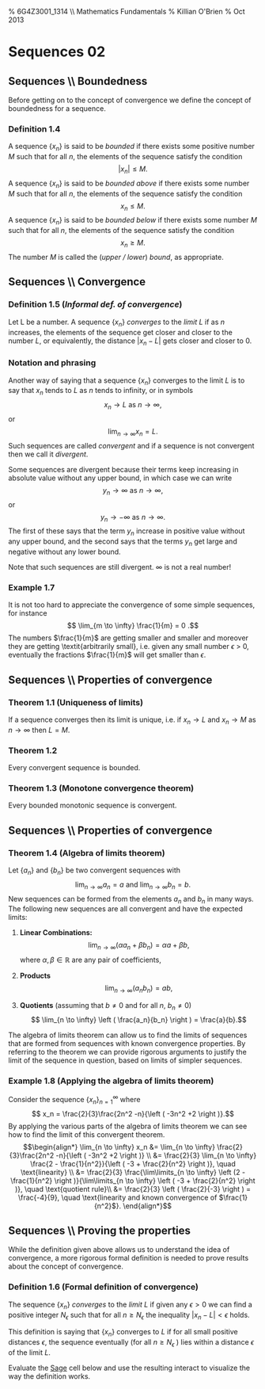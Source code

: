 % 6G4Z3001_1314 \\\\ Mathematics Fundamentals
% Killian O'Brien
% Oct 2013
# Sequences 02

## Sequences \\\\ Boundedness

Before getting on to the concept of convergence we define the concept of boundedness for a sequence. 

### Definition 1.4

A sequence $\left \{ x_n \right \}$ is said to be *bounded* if there exists some positive number $M$ such that for all $n$, the elements of the sequence satisfy the condition 
$$ \left | x_n \right | \leq M.$$ 
A sequence $\left \{ x_n \right \}$ is said to be *bounded above* if there exists some  number $M$ such that for all $n$, the elements of the sequence satisfy the condition 
$$ x_n  \leq M.$$ 
A sequence $\left \{ x_n \right \}$ is said to be *bounded below* if there exists some  number $M$ such that for all $n$, the elements of the sequence satisfy the condition 
$$ x_n  \geq M.$$ 
The number $M$ is called the (*upper / lower*) *bound*, as appropriate.

## Sequences \\\\ Convergence

### Definition 1.5 (*Informal def. of convergence*)
Let L be a number. A sequence $\left \{ x_n \right \}$ *converges* to the *limit* $L$ if as $n$ increases, the
elements of the sequence get closer and closer to the number $L$, or equivalently, the distance $\left | x_n - L \right |$ gets closer and closer to $0$. 

### Notation and phrasing 

Another way of saying that a sequence $\left \{ x_n \right \}$  converges to the limit $L$ is to say that $x_n$ tends to $L$ as $n$ tends to infinity, or in symbols
$$ x_n \to L \text{ as } n \to \infty,$$
or 
$$ \lim_{n\to \infty} x_n = L.$$
Such sequences are called *convergent* and if a sequence is not convergent then we call it
*divergent*.

Some sequences are divergent because their terms keep increasing in absolute value without any upper bound, in which case we can write
$$y_n \to \infty \text{ as } n \to \infty,$$
or
$$y_n \to -\infty \text{ as } n \to \infty.$$
The first of these says that the term $y_n$ increase in positive value without any upper bound, and the second says that the terms $y_n$ get large and negative without any lower bound.

Note that such sequences are still divergent. $\infty$ is not a real number!

### Example 1.7

It is not too hard to appreciate the convergence of some simple sequences, for instance
$$ \lim_{m \to \infty} \frac{1}{m} = 0 .$$
The numbers $\frac{1}{m}$ are getting smaller and smaller and moreover they are getting \textit{arbitrarily small}, i.e. given any small number $\epsilon$ > 0, eventually the fractions $\frac{1}{m}$ will get smaller than $\epsilon$. 

## Sequences \\\\ Properties of convergence

### Theorem 1.1 (Uniqueness of limits)
If a sequence converges then its limit is unique, i.e. if $x_n \to L$ and $x_n \to M$ as $n \to \infty$ then $L=M$.

### Theorem 1.2
Every convergent sequence is bounded.

### Theorem 1.3 (Monotone convergence theorem)

Every bounded monotonic sequence is convergent.

## Sequences \\\\ Properties of convergence

### Theorem 1.4 (Algebra of limits theorem)

Let $\left \{ a_n \right \}$ and $\left \{ b_n \right \}$ be two convergent sequences with 
$$\lim_{n \to \infty} a_n = a \text{ and } \lim_{n \to \infty} b_n = b .$$ 
New sequences can be formed from the elements $a_n$ and $b_n$ in many ways. The following new sequences are all convergent and have the expected limits:

1. **Linear Combinations:**
$$\lim_{n \to \infty} \left (  \alpha a_n + \beta b_n \right )= \alpha a + \beta b,$$
where $\alpha, \beta \in \mathbb{R}$ are any pair of coefficients,

2. **Products**
$$\lim_{n \to \infty} \left ( a_n b_n \right ) = ab,$$

3. **Quotients** 
(assuming that $b \neq 0$ and for all $n$, $b_n \neq 0$)
$$ \lim_{n \to \infty} \left ( \frac{a_n}{b_n} \right ) = \frac{a}{b}.$$

The algebra of limits theorem can allow us to find the limits of sequences that are formed from sequences with known convergence properties. By referring to the theorem we can provide rigorous arguments to justify the limit of the sequence in question, based on limits of simpler sequences.

### Example 1.8 (Applying the algebra of limits theorem)

Consider the sequence $\{ x_n \}_{n=1}^\infty$ where 
$$ x_n = \frac{2}{3}\frac{2n^2 -n}{\left ( -3n^2 +2 \right )}.$$
By applying the various parts of the algebra of limits theorem we can see how to find the limit of this convergent theorem. 
$$\begin{align*}
\lim_{n \to \infty} x_n &= \lim_{n \to \infty} \frac{2}{3}\frac{2n^2 -n}{\left ( -3n^2 +2 \right )} \\
&= \frac{2}{3} \lim_{n \to \infty} \frac{2 - \frac{1}{n^2}}{\left ( -3 + \frac{2}{n^2} \right )}, \quad \text{linearity} \\
&= \frac{2}{3} \frac{\lim\limits_{n \to \infty} \left (2 - \frac{1}{n^2} \right )}{\lim\limits_{n \to \infty} \left ( -3 + \frac{2}{n^2} \right )}, \quad \text{quotient rule}\\
&= \frac{2}{3} \left ( \frac{2}{-3} \right ) = \frac{-4}{9}, \quad \text{linearity and known convergence of $\frac{1}{n^2}$}.
\end{align*}$$

## Sequences \\\\ Proving the properties

While the definition given above allows us to understand the idea of convergence, a more
rigorous formal definition is needed to prove results about the concept of convergence.

### Definition 1.6 (Formal definition of convergence)
The sequence $\left \{ x_n \right \}$ *converges* to the *limit* $L$ if given any $\epsilon > 0$ we can find a positive integer $N_\epsilon$ such that for all $n \geq N_\epsilon$ the inequality $\left | x_n - L \right | < \epsilon$ holds. 

This definition is saying that $\left \{ x_n \right \}$ converges to $L$ if for all small positive distances $\epsilon$, the sequence eventually (for all $n \geq N_\epsilon$ ) lies within a distance $\epsilon$ of the limit $L$.

Evaluate the [Sage](http://www.sagemath.org) cell below and use the resulting interact to visualize the way the definition works.

<div class="compute"><script type="text/x-sage">
html("<h2>Investigating sequence convergence</h2>")
html("<p>Use the boxes to define the sequence term $a_n$ in terms of the variabe $n$. Provide values for $\epsilon$ and the minimum and maximum Values of $n$ over which to plot the sequence.")
html("<p>The plot will show a shaded band extending a width of $\epsilon$ either side of the limit of $a_n$. By adjusting $n_{\mathrm{min}}$ and $n_{\mathrm{max}}$ try to see when the sequence lies within distance $\epsilon$ of $L$</p>")
n=var('n')
@interact
def delta_epsilon(an = input_box(label="\(a_n = \)",default=1/n), eps = input_box(label="\( \epsilon =\)",default=0.1), nm=input_box(label="\( n_{\mathrm{min}} = \)",default=1), nM=input_box(label="\( n_{\mathrm{max}} = \)",default=10)):
    L=an.limit(n=oo)

    html("<p>The limit of " + "$"+ latex(an) +"$" " is $" +latex(L) + "$</p>")
    html("<p>The value of $\epsilon$ is set at $"+latex(eps) +"$</p>")

    p=list_plot([an.subs(n=i) for i in range(nm,nM+1)])
    Lpoint=point((0,L),size=50)

    eps_region = polygon([(0,L-eps),(0,L+eps),(nM,L+eps),(nM,L-eps)], rgbcolor=(1,0.6,0.6), alpha=0.5)
    L_line = line([(0,L),(nM,L)], rgbcolor=(0.5,0.5,0.5),linestyle='--')

    show(p+Lpoint + eps_region + L_line, xmin=nm,xmax=nM, aspect_ratio='automatic')
</script></div>







 <!--- 
 <div class="compute"><script type="text/x-sage"><div class="compute"><script type="text/x-sage">
@interact
def tline(ep=slider(0.0001,4,0.1,0)):
          p=plot(sin(x), (x, 0, 2*pi));
          a=pi/2;
          u=a+ep;
          slope=(sin(u)-sin(a))/(u-a);
          q=plot(slope*(x-pi/2)+sin(pi/2), (x,0,2*pi), color='red');
          (p+q).show();
</script></div> </script></div> 
 --->
